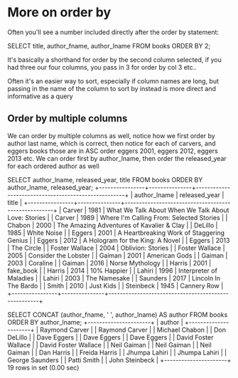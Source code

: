 # More on order by 

Often you'll see a number included directly after the order by statement:

SELECT title, author_fname, author_lname FROM books ORDER BY 2;

It's basically a shorthand for order by the second column selected, if you had three our four columns, you pass in 3 for order by col 3 etc.. 

Often it's an easier way to sort, especially if column names are long, but passing in the name of the column to sort by instead is more direct and informative as a query

## Order by multiple columns 

We can order by multiple columns as well, notice how we first order by author last name, which is correct, then notice for each of carvers, and eggers books those are in ASC order eggers 2001, eggers 2012, eggers 2013 etc. We can order first by author_lname, then order the released_year for each ordered author as well

SELECT author_lname, released_year, title FROM books ORDER BY author_lname, released_year;
+----------------+---------------+-----------------------------------------------------+
| author_lname   | released_year | title                                               |
+----------------+---------------+-----------------------------------------------------+
| Carver         |          1981 | What We Talk About When We Talk About Love: Stories |
| Carver         |          1989 | Where I'm Calling From: Selected Stories            |
| Chabon         |          2000 | The Amazing Adventures of Kavalier & Clay           |
| DeLillo        |          1985 | White Noise                                         |
| Eggers         |          2001 | A Heartbreaking Work of Staggering Genius           |
| Eggers         |          2012 | A Hologram for the King: A Novel                    |
| Eggers         |          2013 | The Circle                                          |
| Foster Wallace |          2004 | Oblivion: Stories                                   |
| Foster Wallace |          2005 | Consider the Lobster                                |
| Gaiman         |          2001 | American Gods                                       |
| Gaiman         |          2003 | Coraline                                            |
| Gaiman         |          2016 | Norse Mythology                                     |
| Harris         |          2001 | fake_book                                           |
| Harris         |          2014 | 10% Happier                                         |
| Lahiri         |          1996 | Interpreter of Maladies                             |
| Lahiri         |          2003 | The Namesake                                        |
| Saunders       |          2017 | Lincoln In The Bardo                                |
| Smith          |          2010 | Just Kids                                           |
| Steinbeck      |          1945 | Cannery Row                                         |
+----------------+---------------+-----------------------------------------------------+


SELECT CONCAT (author_fname, ' ', author_lname) AS author FROM books ORDER BY author_lname;
+----------------------+
| author               |
+----------------------+
| Raymond Carver       |
| Raymond Carver       |
| Michael Chabon       |
| Don DeLillo          |
| Dave Eggers          |
| Dave Eggers          |
| Dave Eggers          |
| David Foster Wallace |
| David Foster Wallace |
| Neil Gaiman          |
| Neil Gaiman          |
| Neil Gaiman          |
| Dan Harris           |
| Freida Harris        |
| Jhumpa Lahiri        |
| Jhumpa Lahiri        |
| George Saunders      |
| Patti Smith          |
| John Steinbeck       |
+----------------------+
19 rows in set (0.00 sec)
